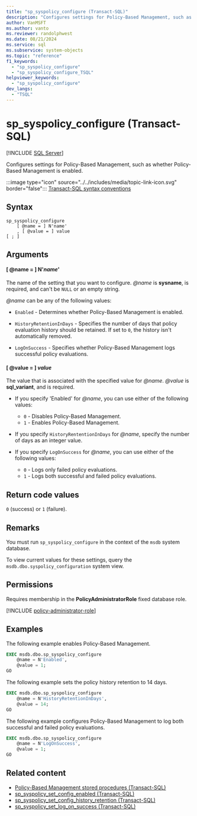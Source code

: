```yaml
---
title: "sp_syspolicy_configure (Transact-SQL)"
description: "Configures settings for Policy-Based Management, such as whether Policy-Based Management is enabled."
author: VanMSFT
ms.author: vanto
ms.reviewer: randolphwest
ms.date: 08/21/2024
ms.service: sql
ms.subservice: system-objects
ms.topic: "reference"
f1_keywords:
  - "sp_syspolicy_configure"
  - "sp_syspolicy_configure_TSQL"
helpviewer_keywords:
  - "sp_syspolicy_configure"
dev_langs:
  - "TSQL"
---
```

# sp_syspolicy_configure (Transact-SQL)

[!INCLUDE [SQL Server](../../includes/applies-to-version/sqlserver.md)]

Configures settings for Policy-Based Management, such as whether Policy-Based Management is enabled.

:::image type="icon" source="../../includes/media/topic-link-icon.svg" border="false"::: [Transact-SQL syntax conventions](../../t-sql/language-elements/transact-sql-syntax-conventions-transact-sql.md)

## Syntax

```syntaxsql
sp_syspolicy_configure
    [ @name = ] N'name'
    , [ @value = ] value
[ ; ]
```

## Arguments

#### [ @name = ] N'*name*'

The name of the setting that you want to configure. *@name* is **sysname**, is required, and can't be `NULL` or an empty string.

*@name* can be any of the following values:

- `Enabled` - Determines whether Policy-Based Management is enabled.

- `HistoryRetentionInDays` - Specifies the number of days that policy evaluation history should be retained. If set to `0`, the history isn't automatically removed.

- `LogOnSuccess` - Specifies whether Policy-Based Management logs successful policy evaluations.

#### [ @value = ] *value*

The value that is associated with the specified value for *@name*. *@value* is **sql_variant**, and is required.

- If you specify 'Enabled' for *@name*, you can use either of the following values:

  - `0` - Disables Policy-Based Management.
  - `1` - Enables Policy-Based Management.

- If you specify `HistoryRententionInDays` for *@name*, specify the number of days as an integer value.

- If you specify `LogOnSuccess` for *@name*, you can use either of the following values:

  - `0` - Logs only failed policy evaluations.
  - `1` - Logs both successful and failed policy evaluations.

## Return code values

`0` (success) or `1` (failure).

## Remarks

You must run `sp_syspolicy_configure` in the context of the `msdb` system database.

To view current values for these settings, query the `msdb.dbo.syspolicy_configuration` system view.

## Permissions

Requires membership in the **PolicyAdministratorRole** fixed database role.

[!INCLUDE [policy-administrator-role](includes/policy-administrator-role.md)]

## Examples

The following example enables Policy-Based Management.

```sql
EXEC msdb.dbo.sp_syspolicy_configure
    @name = N'Enabled',
    @value = 1;
GO
```

The following example sets the policy history retention to 14 days.

```sql
EXEC msdb.dbo.sp_syspolicy_configure
    @name = N'HistoryRetentionInDays',
    @value = 14;
GO
```

The following example configures Policy-Based Management to log both successful and failed policy evaluations.

```sql
EXEC msdb.dbo.sp_syspolicy_configure
    @name = N'LogOnSuccess',
    @value = 1;
GO
```

## Related content

- [Policy-Based Management stored procedures (Transact-SQL)](policy-based-management-stored-procedures-transact-sql.md)
- [sp_syspolicy_set_config_enabled (Transact-SQL)](sp-syspolicy-set-config-enabled-transact-sql.md)
- [sp_syspolicy_set_config_history_retention (Transact-SQL)](sp-syspolicy-set-config-history-retention-transact-sql.md)
- [sp_syspolicy_set_log_on_success (Transact-SQL)](sp-syspolicy-set-log-on-success-transact-sql.md)
